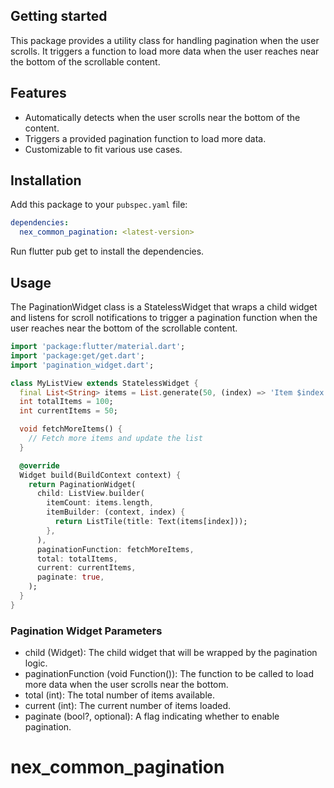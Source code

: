 
## Getting started

This package provides a utility class for handling pagination when the user scrolls. It triggers a function to load more data when the user reaches near the bottom of the scrollable content.


## Features

- Automatically detects when the user scrolls near the bottom of the content.
- Triggers a provided pagination function to load more data.
- Customizable to fit various use cases.


## Installation

Add this package to your `pubspec.yaml` file:

```yaml
dependencies:
  nex_common_pagination: <latest-version>
```
Run flutter pub get to install the dependencies.

## Usage

The PaginationWidget class is a StatelessWidget that wraps a child widget and listens for scroll notifications to trigger a pagination function when the user reaches near the bottom of the scrollable content.

```dart
import 'package:flutter/material.dart';
import 'package:get/get.dart';
import 'pagination_widget.dart';

class MyListView extends StatelessWidget {
  final List<String> items = List.generate(50, (index) => 'Item $index');
  int totalItems = 100;
  int currentItems = 50;

  void fetchMoreItems() {
    // Fetch more items and update the list
  }

  @override
  Widget build(BuildContext context) {
    return PaginationWidget(
      child: ListView.builder(
        itemCount: items.length,
        itemBuilder: (context, index) {
          return ListTile(title: Text(items[index]));
        },
      ),
      paginationFunction: fetchMoreItems,
      total: totalItems,
      current: currentItems,
      paginate: true,
    );
  }
}

```

### Pagination Widget Parameters
- child (Widget): The child widget that will be wrapped by the pagination logic.
- paginationFunction (void Function()): The function to be called to load more data when the user scrolls near the bottom.
- total (int): The total number of items available.
- current (int): The current number of items loaded.
- paginate (bool?, optional): A flag indicating whether to enable pagination.

# nex_common_pagination

